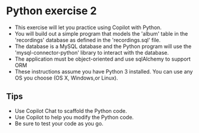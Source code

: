 # Python exercise 2

- This exercise will let you practice using Copilot with Python. 
- You will build out a simple program that models the 'album' table in the 'recordings' database as defined in the 'recordings.sql' file.
- The database is a MySQL database and the Python program will use the 'mysql-connector-python' library to interact with the database.
- The application must be object-oriented and use sqlAlchemy to support ORM
- These instructions assume you have Python 3 installed. You can use any OS you choose (OS X, Windows,or Linux).

## Tips
- Use Copilot Chat to scaffold the Python code.
- Use Copilot to help you modify the Python code. 
- Be sure to test your code as you go.

